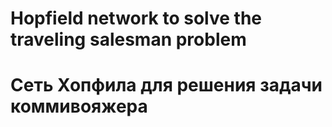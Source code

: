 # Hopfield network to solve the traveling salesman problem
# Сеть Хопфила для решения задачи коммивояжера
